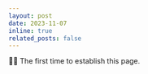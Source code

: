 ```yaml
---
layout: post
date: 2023-11-07
inline: true
related_posts: false
---
```


🎉🎉 The first time to establish this page.
